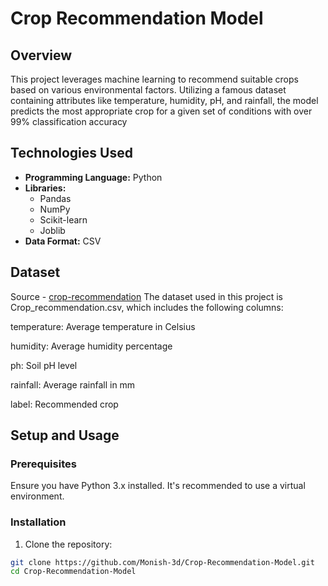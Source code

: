 # Crop Recommendation Model

## Overview

This project leverages machine learning to recommend suitable crops based on various environmental factors. Utilizing a famous dataset containing attributes like temperature, humidity, pH, and rainfall, the model predicts the most appropriate crop for a given set of conditions with over 99% classification accuracy

##  Technologies Used

- **Programming Language:** Python
- **Libraries:**
  - Pandas
  - NumPy
  - Scikit-learn
  - Joblib
- **Data Format:** CSV

## Dataset
Source - [crop-recommendation](https://www.kaggle.com/datasets/aksahaha/crop-recommendation/data)
The dataset used in this project is Crop_recommendation.csv, which includes the following columns:

temperature: Average temperature in Celsius

humidity: Average humidity percentage

ph: Soil pH level

rainfall: Average rainfall in mm

label: Recommended crop

## Setup and Usage

### Prerequisites

Ensure you have Python 3.x installed. It's recommended to use a virtual environment.

### Installation

1. Clone the repository:

```bash
git clone https://github.com/Monish-3d/Crop-Recommendation-Model.git
cd Crop-Recommendation-Model


